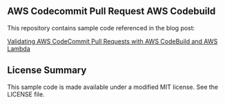 ## AWS Codecommit Pull Request AWS Codebuild

This repository contains sample code referenced in the blog post:

[Validating AWS CodeCommit Pull Requests with AWS CodeBuild and AWS Lambda](https://aws.amazon.com/blogs/devops/validating-aws-codecommit-pull-requests-with-aws-codebuild-and-aws-lambda/)

## License Summary

This sample code is made available under a modified MIT license. See the LICENSE file.
